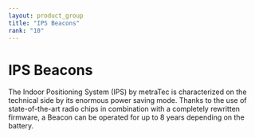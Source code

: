 ```yaml
---
layout: product_group
title: "IPS Beacons"
rank: "10"
---
```

# IPS Beacons

The Indoor Positioning System (IPS) by metraTec is characterized on the technical side by its enormous power saving mode. Thanks to the use of state-of-the-art radio chips in combination with a completely rewritten firmware, a Beacon can be operated for up to 8 years depending on the battery.
